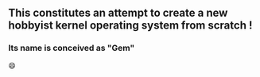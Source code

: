 ## This constitutes an attempt to create a new hobbyist kernel operating system from scratch !


### Its name is conceived as "Gem"


:smile:	
